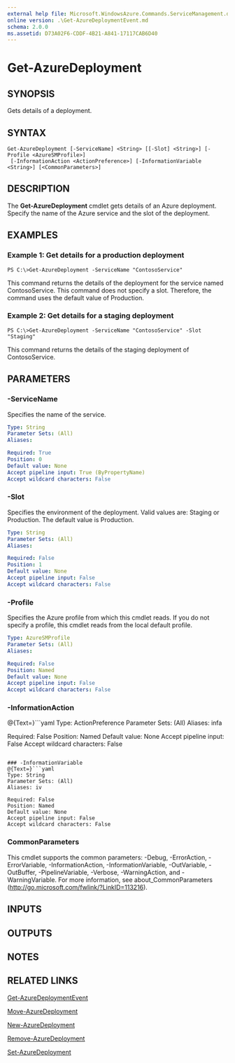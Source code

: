 ```yaml
---
external help file: Microsoft.WindowsAzure.Commands.ServiceManagement.dll-Help.xml
online version: .\Get-AzureDeploymentEvent.md
schema: 2.0.0
ms.assetid: D73A02F6-CDDF-4B21-A841-17117CAB6D40
---
```


# Get-AzureDeployment

## SYNOPSIS
Gets details of a deployment.

## SYNTAX

```
Get-AzureDeployment [-ServiceName] <String> [[-Slot] <String>] [-Profile <AzureSMProfile>]
 [-InformationAction <ActionPreference>] [-InformationVariable <String>] [<CommonParameters>]
```

## DESCRIPTION
The **Get-AzureDeployment** cmdlet gets details of an Azure deployment.
Specify the name of the Azure service and the slot of the deployment.

## EXAMPLES

### Example 1: Get details for a production deployment
```
PS C:\>Get-AzureDeployment -ServiceName "ContosoService"
```

This command returns the details of the deployment for the service named ContosoService.
This command does not specify a slot.
Therefore, the command uses the default value of Production.

### Example 2: Get details for a staging deployment
```
PS C:\>Get-AzureDeployment -ServiceName "ContosoService" -Slot "Staging"
```

This command returns the details of the staging deployment of ContosoService.

## PARAMETERS

### -ServiceName
Specifies the name of the service.

```yaml
Type: String
Parameter Sets: (All)
Aliases: 

Required: True
Position: 0
Default value: None
Accept pipeline input: True (ByPropertyName)
Accept wildcard characters: False
```

### -Slot
Specifies the environment of the deployment.
Valid values are: Staging or Production.
The default value is Production.

```yaml
Type: String
Parameter Sets: (All)
Aliases: 

Required: False
Position: 1
Default value: None
Accept pipeline input: False
Accept wildcard characters: False
```

### -Profile
Specifies the Azure profile from which this cmdlet reads.
If you do not specify a profile, this cmdlet reads from the local default profile.

```yaml
Type: AzureSMProfile
Parameter Sets: (All)
Aliases: 

Required: False
Position: Named
Default value: None
Accept pipeline input: False
Accept wildcard characters: False
```

### -InformationAction
@{Text=}```yaml
Type: ActionPreference
Parameter Sets: (All)
Aliases: infa

Required: False
Position: Named
Default value: None
Accept pipeline input: False
Accept wildcard characters: False
```

### -InformationVariable
@{Text=}```yaml
Type: String
Parameter Sets: (All)
Aliases: iv

Required: False
Position: Named
Default value: None
Accept pipeline input: False
Accept wildcard characters: False
```

### CommonParameters
This cmdlet supports the common parameters: -Debug, -ErrorAction, -ErrorVariable, -InformationAction, -InformationVariable, -OutVariable, -OutBuffer, -PipelineVariable, -Verbose, -WarningAction, and -WarningVariable. For more information, see about_CommonParameters (http://go.microsoft.com/fwlink/?LinkID=113216).

## INPUTS

## OUTPUTS

## NOTES

## RELATED LINKS

[Get-AzureDeploymentEvent](.\Get-AzureDeploymentEvent.md)

[Move-AzureDeployment](.\Move-AzureDeployment.md)

[New-AzureDeployment](.\New-AzureDeployment.md)

[Remove-AzureDeployment](.\Remove-AzureDeployment.md)

[Set-AzureDeployment](.\Set-AzureDeployment.md)



